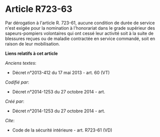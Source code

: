# Article R723-63

Par dérogation à l'article R. 723-61, aucune condition de durée de service n'est exigée pour la nomination à l'honorariat
dans le grade supérieur des sapeurs-pompiers volontaires qui ont cessé leur activité soit à la suite de blessures reçues ou
de maladie contractée en service commandé, soit en raison de leur mobilisation.

**Liens relatifs à cet article**

_Anciens textes_:

  - Décret n°2013-412 du 17 mai 2013 - art. 60 (VT)

_Codifié par_:

  - Décret n°2014-1253 du 27 octobre 2014 - art.

_Créé par_:

  - Décret n°2014-1253 du 27 octobre 2014 - art.

_Cite_:

  - Code de la sécurité intérieure - art. R723-61 (VD)

